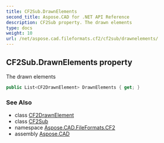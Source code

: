 ```yaml
---
title: CF2Sub.DrawnElements
second_title: Aspose.CAD for .NET API Reference
description: CF2Sub property. The drawn elements
type: docs
weight: 10
url: /net/aspose.cad.fileformats.cf2/cf2sub/drawnelements/
---
```

## CF2Sub.DrawnElements property

The drawn elements

```csharp
public List<CF2DrawnElement> DrawnElements { get; }
```

### See Also

* class [CF2DrawnElement](../../cf2drawnelement/)
* class [CF2Sub](../)
* namespace [Aspose.CAD.FileFormats.CF2](../../cf2sub/)
* assembly [Aspose.CAD](../../../)


